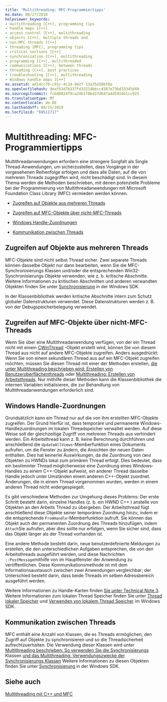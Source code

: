 ```yaml
---
title: 'Multithreading: MFC-Programmiertipps'
ms.date: 08/27/2018
helpviewer_keywords:
- multithreading [C++], programming tips
- handle maps [C++]
- access control [C++], multithreading
- objects [C++], multiple threads and
- non-MFC threads [C++]
- threading [MFC], programming tips
- critical sections [C++]
- synchronization [C++], multithreading
- programming [C++], multithreaded
- communications [C++], between threads
- threading [C++], best practices
- troubleshooting [C++], multithreading
- Windows handle maps [C++]
ms.assetid: ad14cc70-c91c-4c24-942f-13a75e58bf8a
ms.openlocfilehash: deaf53d7b337fd33214bbcc4567e73bd33345d49
ms.sourcegitcommit: fcb48824f9ca24b1f8bd37d647a4d592de1cc925
ms.translationtype: MT
ms.contentlocale: de-DE
ms.lasthandoff: 08/15/2019
ms.locfileid: "69511717"
---
```

# <a name="multithreading-mfc-programming-tips"></a>Multithreading: MFC-Programmiertipps

Multithreadanwendungen erfordern eine strengere Sorgfalt als Single Thread-Anwendungen, um sicherzustellen, dass Vorgänge in der vorgesehenen Reihenfolge erfolgen und dass alle Daten, auf die von mehreren Threads zugegriffen wird, nicht beschädigt sind. In diesem Thema werden die Methoden beschrieben, mit denen potenzielle Probleme bei der Programmierung von Multithreadanwendungen mit Microsoft Foundation Class Library (MFC) vermieden werden können.

- [Zugreifen auf Objekte aus mehreren Threads](#_core_accessing_objects_from_multiple_threads)

- [Zugreifen auf MFC-Objekte über nicht-MFC-Threads](#_core_accessing_mfc_objects_from_non.2d.mfc_threads)

- [Windows Handle-Zuordnungen](#_core_windows_handle_maps)

- [Kommunikation zwischen Threads](#_core_communicating_between_threads)

##  <a name="_core_accessing_objects_from_multiple_threads"></a>Zugreifen auf Objekte aus mehreren Threads

MFC-Objekte sind nicht selbst Thread sicher. Zwei separate Threads können dasselbe Objekt nur dann bearbeiten, wenn Sie die MFC-Synchronisierungs Klassen und/oder die entsprechenden Win32-Synchronisierungs Objekte verwenden, wie z. b. kritische Abschnitte. Weitere Informationen zu kritischen Abschnitten und anderen verwandten Objekten finden Sie unter [Synchronisierung](/windows/win32/Sync/synchronization) in der Windows SDK.

In der Klassenbibliothek werden kritische Abschnitte intern zum Schutz globaler Datenstrukturen verwendet. Diese Datenstrukturen werden z. B. von der Debugspeicherbelegung verwendet.

##  <a name="_core_accessing_mfc_objects_from_non.2d.mfc_threads"></a>Zugreifen auf MFC-Objekte über nicht-MFC-Threads

Wenn Sie über eine Multithreadanwendung verfügen, von der ein Thread nicht mit einem [CWinThread](../mfc/reference/cwinthread-class.md) -Objekt erstellt wird, können Sie von diesem Thread aus nicht auf andere MFC-Objekte zugreifen. Anders ausgedrückt: Wenn Sie von einem sekundären Thread aus auf ein MFC-Objekt zugreifen möchten, müssen Sie diesen Thread mit einer der Methoden erstellen, [die unter Multithreading beschrieben wird: Erstellen von Benutzeroberflächenthreads](multithreading-creating-user-interface-threads.md) oder [Multithreading: Erstellen von Arbeitsthreads](multithreading-creating-worker-threads.md). Nur mithilfe dieser Methoden kann die Klassenbibliothek die internen Variablen initialisieren, die zur Behandlung von Multithreadanwendungen erforderlich sind.

##  <a name="_core_windows_handle_maps"></a>Windows Handle-Zuordnungen

Grundsätzlich kann ein Thread nur auf die von ihm erstellten MFC-Objekte zugreifen. Der Grund hierfür ist, dass temporäre und permanente Windows-Handlezuordnungen im lokalen Threadspeicher verwaltet werden. Auf diese Weise soll der gleichzeitige Zugriff von mehreren Threads aus verhindert werden. Ein Arbeitsthread kann z. B. keine Berechnung durchführen und anschließend die `UpdateAllViews`-Memberfunktion eines Dokuments aufrufen, um die Fenster zu ändern, die Ansichten der neuen Daten enthalten. Dies hat keinerlei Auswirkungen, da die Zuordnung von `CWnd` Objekten zu HWNDs lokal zum primären Thread erfolgt. Dies bedeutet, dass ein bestimmter Thread möglicherweise eine Zuordnung eines Windows-Handles zu einem C++-Objekt aufweist, ein anderer Thread dasselbe Handle jedoch unter Umständen einem anderen C++-Objekt zuordnet. Änderungen, die in einem Thread vorgenommen wurden, werden in einem anderen Thread nicht widergespiegelt.

Es gibt verschiedene Methoden zur Umgehung dieses Problems: Der erste Schritt besteht darin, einzelne Handles (z. b. ein HWND C++ ) anstelle von Objekten an den Arbeits Thread zu übergeben. Der Arbeitsthread fügt anschließend diese Objekte seiner temporären Zuordnung hinzu, indem er die entsprechende `FromHandle`-Memberfunktion aufruft. Sie können das Objekt auch der permanenten Zuordnung des Threads hinzufügen, indem `Attach`Sie aufrufen, aber dies sollte nur erfolgen, wenn Sie sicher sind, dass das Objekt länger als der Thread vorhanden ist.

Eine andere Methode besteht darin, neue benutzerdefinierte Meldungen zu erstellen, die den unterschiedlichen Aufgaben entsprechen, die von den Arbeitsthreads ausgeführt werden, und diese Nachrichten `::PostMessage`mithilfe von im Hauptfenster der Anwendung zu veröffentlichen. Diese Kommunikationsmethode ist mit dem Informationsaustausch zwischen zwei Anwendungen vergleichbar; der Unterschied besteht darin, dass beide Threads im selben Adressbereich ausgeführt werden.

Weitere Informationen zu Handle-Karten finden [Sie unter Technical Note 3](../mfc/tn003-mapping-of-windows-handles-to-objects.md). Weitere Informationen zum lokalen Thread Speicher finden Sie unter [Thread lokaler Speicher](/windows/win32/ProcThread/thread-local-storage) und [Verwenden von lokalem Thread Speicher](/windows/win32/ProcThread/using-thread-local-storage) im Windows SDK.

##  <a name="_core_communicating_between_threads"></a>Kommunikation zwischen Threads

MFC enthält eine Anzahl von Klassen, die es Threads ermöglichen, den Zugriff auf Objekte zu synchronisieren und so die Threadsicherheit aufrechtzuerhalten. Die Verwendung dieser Klassen wird unter [Multithreading beschrieben: So verwenden Sie die Synchronisierungs](multithreading-how-to-use-the-synchronization-classes.md) Klassen [und das Multithreading: Verwendungszwecke der Synchronisierungs Klassen](multithreading-when-to-use-the-synchronization-classes.md) Weitere Informationen zu diesen Objekten finden Sie unter [Synchronisierung](/windows/win32/Sync/synchronization) in der Windows SDK.

## <a name="see-also"></a>Siehe auch

[Multithreading mit C++ und MFC](multithreading-with-cpp-and-mfc.md)
